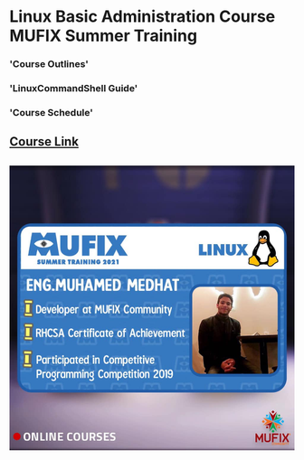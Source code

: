# Linux Basic Administration Course MUFIX Summer Training
### 'Course Outlines' <br/>
### 'LinuxCommandShell Guide' <br/>
### 'Course Schedule' <br/>

## [Course Link](https://www.youtube.com/playlist?list=PLexK3rDTGwNYN0tuYz14lto1pHsy7Oj2X)

## ![Course Poster](Poster/MUFIX%20Summer%20Training%202021.jpg)

